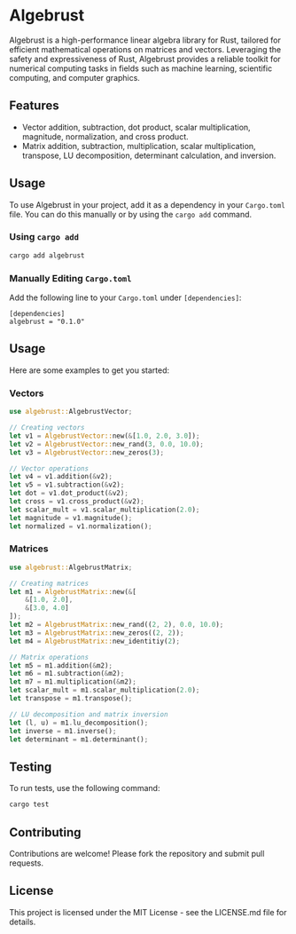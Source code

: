 # Algebrust
Algebrust is a high-performance linear algebra library for Rust, tailored for efficient mathematical operations on matrices and vectors. Leveraging the safety and expressiveness of Rust, Algebrust provides a reliable toolkit for numerical computing tasks in fields such as machine learning, scientific computing, and computer graphics.

## Features

- Vector addition, subtraction, dot product, scalar multiplication, magnitude, normalization, and cross product.
- Matrix addition, subtraction, multiplication, scalar multiplication, transpose, LU decomposition, determinant calculation, and inversion.

## Usage

To use Algebrust in your project, add it as a dependency in your `Cargo.toml` file. You can do this manually or by using the `cargo add` command.

### Using `cargo add`

```sh
cargo add algebrust
```

### Manually Editing `Cargo.toml`

Add the following line to your `Cargo.toml` under `[dependencies]`:

```t
[dependencies]
algebrust = "0.1.0"
```

## Usage

Here are some examples to get you started:

### Vectors

```rust
use algebrust::AlgebrustVector;

// Creating vectors
let v1 = AlgebrustVector::new(&[1.0, 2.0, 3.0]);
let v2 = AlgebrustVector::new_rand(3, 0.0, 10.0);
let v3 = AlgebrustVector::new_zeros(3);

// Vector operations
let v4 = v1.addition(&v2);
let v5 = v1.subtraction(&v2);
let dot = v1.dot_product(&v2);
let cross = v1.cross_product(&v2);
let scalar_mult = v1.scalar_multiplication(2.0);
let magnitude = v1.magnitude();
let normalized = v1.normalization();
```

### Matrices

```rust
use algebrust::AlgebrustMatrix;

// Creating matrices
let m1 = AlgebrustMatrix::new(&[
    &[1.0, 2.0],
    &[3.0, 4.0]
]);
let m2 = AlgebrustMatrix::new_rand((2, 2), 0.0, 10.0);
let m3 = AlgebrustMatrix::new_zeros((2, 2));
let m4 = AlgebrustMatrix::new_identitiy(2);

// Matrix operations
let m5 = m1.addition(&m2);
let m6 = m1.subtraction(&m2);
let m7 = m1.multiplication(&m2);
let scalar_mult = m1.scalar_multiplication(2.0);
let transpose = m1.transpose();

// LU decomposition and matrix inversion
let (l, u) = m1.lu_decomposition();
let inverse = m1.inverse();
let determinant = m1.determinant();
```

## Testing

To run tests, use the following command:

```sh
cargo test
```

## Contributing

Contributions are welcome! Please fork the repository and submit pull requests.

## License

This project is licensed under the MIT License - see the LICENSE.md file for details.